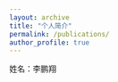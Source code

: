 ```yaml
---
layout: archive
title: "个人简介"
permalink: /publications/
author_profile: true
---
```


姓名：李鹏翔             
